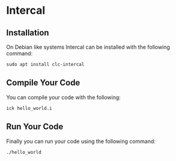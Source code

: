 # Intercal

## Installation

On Debian like systems Intercal can be installed with the following command:

`sudo apt install clc-intercal`

## Compile Your Code

You can compile your code with the following:

`ick hello_world.i`

## Run Your Code

Finally you can run your code using the following command:

`./hello_world`
